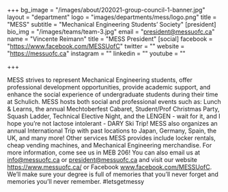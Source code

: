 +++
bg_image = "/images/about/202021-group-council-1-banner.jpg"
layout = "department"
logo = "images/departments/mess/logo.png"
title = "MESS"
subtitle = "Mechanical Engineering Students’ Society"
[president]
bio_img = "/images/teams/team-3.jpg"
email = "president@messuofc.ca"
name = "Vincente Reimann"
title = "MESS President"
[social]
facebook = "https://www.facebook.com/MESSUofC"
twitter = ""
website = "https://messuofc.ca"
instagram = ""
linkedin = ""
youtube = ""


+++

MESS strives to represent Mechanical Engineering students, offer professional development opportunities, provide academic support, and enhance the social experience of undergraduate students during their time at Schulich. MESS hosts both social and professional events such as: Lunch & Learns, the annual Mechtoberfest Cabaret, Student/Prof Christmas Party, Squash Ladder, Technical Elective Night, and the LENGEN - wait for it, and I hope you’re not lactose intolerant - DARY Ski Trip! MESS also organizes an annual International Trip with past locations to Japan, Germany, Spain, the UK, and many more! Other services MESS provides include locker rentals, cheap vending machines, and Mechanical Engineering merchandise. For more information, come see us in MEB 206! You can also email us at info@messuofc.ca or president@messuofc.ca and visit our website https://www.messuofc.ca/ or Facebook www.facebook.com/MESSUofC. We’ll make sure your degree is full of memories that you’ll never forget and memories you’ll never remember. #letsgetmessy
